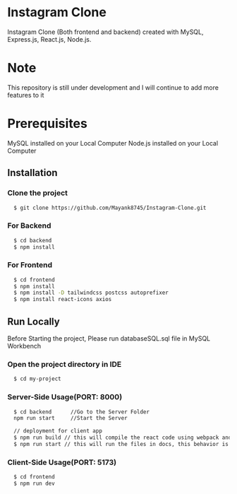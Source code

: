 # Instagram Clone

Instagram Clone (Both frontend and backend) created with MySQL, Express.js, React.js, Node.js.

# Note

This repository is still under development and I will continue to add more features to it

# Prerequisites

MySQL installed on your Local Computer
Node.js installed on your Local Computer

## Installation

### Clone the project

```bash
  $ git clone https://github.com/Mayank8745/Instagram-Clone.git
```

### For Backend

```bash
  $ cd backend
  $ npm install
```

### For Frontend

```bash
  $ cd frontend
  $ npm install
  $ npm install -D tailwindcss postcss autoprefixer
  $ npm install react-icons axios
```

## Run Locally

Before Starting the project,
Please run databaseSQL.sql file in MySQL Workbench

### Open the project directory in IDE

```bash
  $ cd my-project
```

### Server-Side Usage(PORT: 8000)

```bash
  $ cd backend      //Go to the Server Folder
  npm run start     //Start the Server

  // deployment for client app
  $ npm run build // this will compile the react code using webpack and generate a folder called docs in the root level
  $ npm run start // this will run the files in docs, this behavior is exactly the same how gh-pages will run your static site
```

### Client-Side Usage(PORT: 5173)

```bash
  $ cd frontend
  $ npm run dev
```
